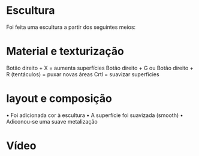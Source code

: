 # Escultura

Foi feita uma escultura a partir dos seguintes meios:

# Material e texturização

Botão direito + X = aumenta superfícies
Botão direito + G ou Botão direito + R (tentáculos) = puxar novas áreas 
Crtl = suavizar superfícies

# layout e composição

• Foi adicionada cor à escultura 
• A superfície foi suavizada (smooth)
• Adiconou-se uma suave metalização 

# Vídeo


